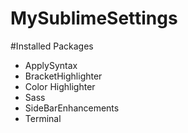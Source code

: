 # MySublimeSettings

#Installed Packages

- ApplySyntax
- BracketHighlighter
- Color Highlighter
- Sass
- SideBarEnhancements
- Terminal